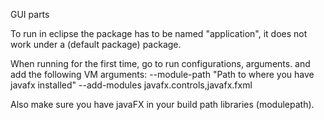 GUI parts

To run in eclipse the package has to be named "application", it does not work under a (default package) package.

When running for the first time, go to run configurations, arguments. and add the following VM arguments:
--module-path "Path to where you have javafx installed" --add-modules javafx.controls,javafx.fxml

Also make sure you have javaFX in your build path libraries (modulepath).
